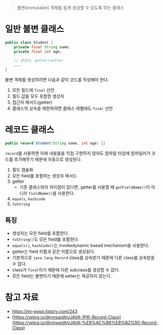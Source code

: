 > 불변(immutable) 객체를 쉽게 생성할 수 있도록 하는 클래스
> 

# 일반 불변 클래스

```java
public class Student {
	private final String name;
	private final int age;
	
	// 생성자, getter/setter
	...
}
```

불변 객체를 생성하려면 다음과 같이 코드를 작성해야 한다.

1. 모든 필드에 `final` 선언
2. 필드 값을 모두 포함한 생성자
3. 접근자 메서드(getter)
4. 클래스의 상속을 제한하려면 클래스 레벨에도 `final` 선언

# 레코드 클래스

```java
public record Student(String name, int age) {}
```

`record`를 사용하면 아래 내용들을 직접 구현하지 않아도 컴파일 타임에 컴파일러가 코드를 추가해주기 때문에 자동으로 생성된다.

1. 필드 캡슐화
2. 모든 field를 포함하는 생성자 메서드
3. getter
    - 기존 클래스와의 차이점이 있다면, getter를 사용할 때 `getFieldName()`이 아니라 `fieldName()`을 사용한다.
4. `equals`, `hashcode`
5. `toString`

## 특징

- 생성자는 모든 field를 포함한다.
- `toString()`도 모든 field를 포함한다.
- `equals()`, `hashCode()`는 invokedynamic based mechanism을 사용한다.
- getter는 field 이름과 같은 이름으로 생성된다.
- 기본적으로 `java.lang.Record` class를 상속받기 때문에 다른 class를 상속받을 수 없다.
- class가 `final`이기 때문에 다른 subclass를 생성할 수 없다.
- 모든 field는 불변이기 때문에 setter는 제공하지 않는다.

# 참고 자료

- https://mr-popo.tistory.com/243
- [https://velog.io/@rmswjdtn/JAVA-문법-Record-Class](https://velog.io/@rmswjdtn/JAVA-%EB%AC%B8%EB%B2%95-Record-Class)
